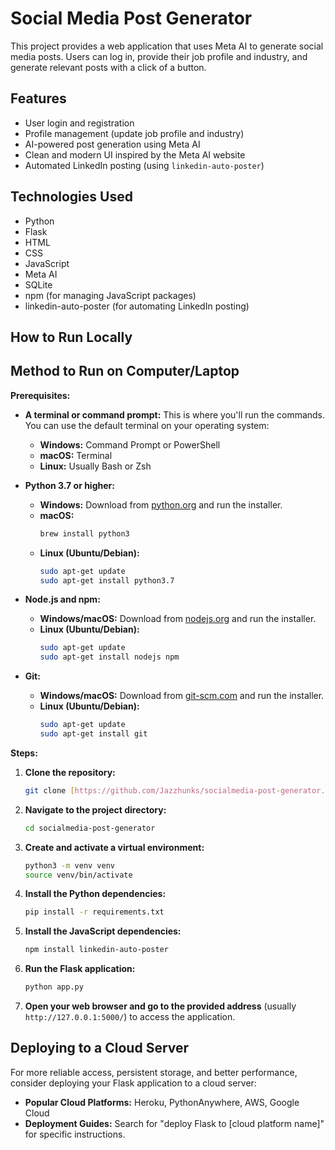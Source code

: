 # Social Media Post Generator

This project provides a web application that uses Meta AI to generate social media posts. Users can log in, provide their job profile and industry, and generate relevant posts with a click of a button.

## Features

*   User login and registration
*   Profile management (update job profile and industry)
*   AI-powered post generation using Meta AI
*   Clean and modern UI inspired by the Meta AI website
*   Automated LinkedIn posting (using `linkedin-auto-poster`)

## Technologies Used

*   Python
*   Flask
*   HTML
*   CSS
*   JavaScript
*   Meta AI
*   SQLite
*   npm (for managing JavaScript packages)
*   linkedin-auto-poster (for automating LinkedIn posting)

## How to Run Locally
## Method to Run on Computer/Laptop

**Prerequisites:**

* **A terminal or command prompt:** This is where you'll run the commands. You can use the default terminal on your operating system:
    * **Windows:** Command Prompt or PowerShell
    * **macOS:** Terminal
    * **Linux:**  Usually Bash or Zsh

* **Python 3.7 or higher:**
    * **Windows:** Download from [python.org](https://www.python.org/downloads/) and run the installer.
    * **macOS:**
        ```bash
        brew install python3 
        ```
    * **Linux (Ubuntu/Debian):**
        ```bash
        sudo apt-get update
        sudo apt-get install python3.7 
        ```

* **Node.js and npm:**
    * **Windows/macOS:** Download from [nodejs.org](https://nodejs.org/) and run the installer.
    * **Linux (Ubuntu/Debian):**
        ```bash
        sudo apt-get update
        sudo apt-get install nodejs npm
        ```

* **Git:** 
    * **Windows/macOS:** Download from [git-scm.com](https://git-scm.com/) and run the installer.
    * **Linux (Ubuntu/Debian):**
        ```bash
        sudo apt-get update
        sudo apt-get install git
        ```

**Steps:**

1.  **Clone the repository:**

    ```bash
    git clone [https://github.com/Jazzhunks/socialmedia-post-generator.git](https://github.com/Jazzhunks/socialmedia-post-generator.git)
    ```

2.  **Navigate to the project directory:**

    ```bash
    cd socialmedia-post-generator
    ```

3.  **Create and activate a virtual environment:**

    ```bash
    python3 -m venv venv
    source venv/bin/activate
    ```

4.  **Install the Python dependencies:**

    ```bash
    pip install -r requirements.txt
    ```

5.  **Install the JavaScript dependencies:**

    ```bash
    npm install linkedin-auto-poster 
    ```

6.  **Run the Flask application:**

    ```bash
    python app.py
    ```

7.  **Open your web browser and go to the provided address** (usually `http://127.0.0.1:5000/`) to access the application.


## Deploying to a Cloud Server

For more reliable access, persistent storage, and better performance, consider deploying your Flask application to a cloud server:

*   **Popular Cloud Platforms:** Heroku, PythonAnywhere, AWS, Google Cloud
*   **Deployment Guides:** Search for "deploy Flask to [cloud platform name]" for specific instructions.
